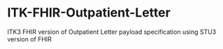 # ITK-FHIR-Outpatient-Letter
ITK3 FHIR version of Outpatient Letter payload specification using STU3 version of FHIR
